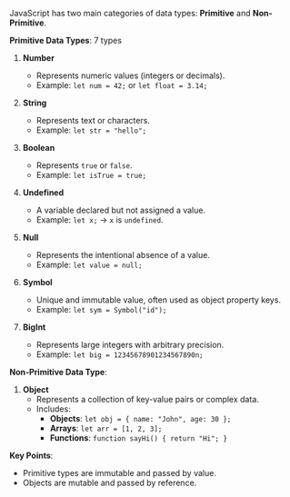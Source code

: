 JavaScript has two main categories of data types: **Primitive** and **Non-Primitive**.

**Primitive Data Types**:  7 types 
1. **Number**  
   - Represents numeric values (integers or decimals).  
   - Example: `let num = 42;` or `let float = 3.14;`

2. **String**  
   - Represents text or characters.  
   - Example: `let str = "hello";`

3. **Boolean**  
   - Represents `true` or `false`.  
   - Example: `let isTrue = true;`

4. **Undefined**  
   - A variable declared but not assigned a value.  
   - Example: `let x;` → `x` is `undefined`.

5. **Null**  
   - Represents the intentional absence of a value.  
   - Example: `let value = null;`

6. **Symbol**  
   - Unique and immutable value, often used as object property keys.  
   - Example: `let sym = Symbol("id");`

7. **BigInt**  
   - Represents large integers with arbitrary precision.  
   - Example: `let big = 12345678901234567890n;`

**Non-Primitive Data Type**:  
1. **Object**  
   - Represents a collection of key-value pairs or complex data.  
   - Includes:  
     - **Objects**: `let obj = { name: "John", age: 30 };`  
     - **Arrays**: `let arr = [1, 2, 3];`  
     - **Functions**: `function sayHi() { return "Hi"; }`

**Key Points**:  
- Primitive types are immutable and passed by value.  
- Objects are mutable and passed by reference.